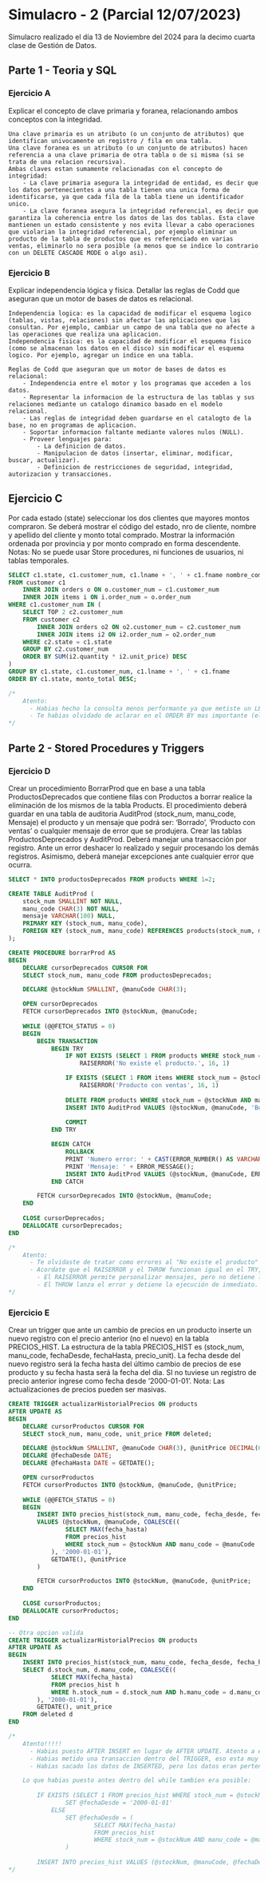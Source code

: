 # Simulacro - 2 (Parcial 12/07/2023)

Simulacro realizado el día 13 de Noviembre del 2024 para la decimo cuarta clase de Gestión de Datos.

## Parte 1 - Teoria y SQL

### Ejercicio A
Explicar el concepto de clave primaria y foranea, relacionando ambos conceptos con la integridad.

```
Una clave primaria es un atributo (o un conjunto de atributos) que identifican univocamente un registro / fila en una tabla.
Una clave foranea es un atributo (o un conjunto de atributos) hacen referencia a una clave primaria de otra tabla o de si misma (si se trata de una relacion recursiva).
Ambas claves estan sumamente relacionadas con el concepto de integridad:
    - La clave primaria asegura la integridad de entidad, es decir que los datos pertenecientes a una tabla tienen una unica forma de identificarse, ya que cada fila de la tabla tiene un identificador unico.
    - La clave foranea asegura la integridad referencial, es decir que garantiza la coherencia entre los datos de las dos tablas. Esta clave mantienen un estado consistente y nos evita llevar a cabo operaciones que violarian la integridad referencial, por ejemplo eliminar un producto de la tabla de productos que es referenciado en varias ventas, eliminarlo no sera posible (a menos que se indice lo contrario con un DELETE CASCADE MODE o algo asi).
```

### Ejercicio B
Explicar independencia lógica y física. Detallar las reglas de Codd que aseguran que un motor de bases de datos es relacional.

```
Independencia logica: es la capacidad de modificar el esquema logico (tablas, vistas, relaciones) sin afectar las aplicaciones que las consultan. Por ejemplo, cambiar un campo de una tabla que no afecte a las operaciones que realiza una aplicacion.
Independencia fisica: es la capacidad de modificar el esquema fisico (como se almacenan los datos en el disco) sin modificar el esquema logico. Por ejemplo, agregar un indice en una tabla.

Reglas de Codd que aseguran que un motor de bases de datos es relacional:
    - Independencia entre el motor y los programas que acceden a los datos.
    - Representar la informacion de la estructura de las tablas y sus relaciones mediante un catalogo dinamico basado en el modelo relacional.
    - Las reglas de integridad deben guardarse en el catalogto de la base, no en programas de aplicacion.
    - Soportar informacion faltante mediante valores nulos (NULL).
    - Proveer lenguajes para:
        - La definicion de datos.
        - Manipulacion de datos (insertar, eliminar, modificar, buscar, actualizar).
        - Definicion de restricciones de seguridad, integridad, autorizacion y transacciones. 
```

## Ejercicio C
Por cada estado (state) seleccionar los dos clientes que mayores montos compraron. Se deberá mostrar el código del estado, nro de cliente, nombre y apellido del cliente y monto total comprado. Mostrar la información ordenada por provincia y por monto comprado en forma descendente. Notas: No se puede usar Store procedures, ni funciones de usuarios, ni tablas temporales.

```sql
SELECT c1.state, c1.customer_num, c1.lname + ', ' + c1.fname nombre_completo, SUM(i.quantity * i.unit_price) monto_total
FROM customer c1
	INNER JOIN orders o ON o.customer_num = c1.customer_num
	INNER JOIN items i ON i.order_num = o.order_num
WHERE c1.customer_num IN (
	SELECT TOP 2 c2.customer_num
	FROM customer c2
		INNER JOIN orders o2 ON o2.customer_num = c2.customer_num
		INNER JOIN items i2 ON i2.order_num = o2.order_num
	WHERE c2.state = c1.state
	GROUP BY c2.customer_num
	ORDER BY SUM(i2.quantity * i2.unit_price) DESC
)
GROUP BY c1.state, c1.customer_num, c1.lname + ', ' + c1.fname
ORDER BY c1.state, monto_total DESC;

/*
    Atento:
      - Habias hecho la consulta menos performante ya que metiste un LEFT JOIN con una subconsulta que no era necesaria.
      - Te habias olvidado de aclarar en el ORDER BY mas importante (el que esta dentro de la subquery) que era DESC. 
*/ 
```

## Parte 2 - Stored Procedures y Triggers

### Ejercicio D
Crear un procedimiento BorrarProd que en base a una tabla ProductosDeprecados que  contiene filas con Productos a borrar realice la eliminación de los mismos de la tabla Products. El procedimiento deberá guardar en una tabla de auditoria AuditProd (stock_num, manu_code, Mensaje) el producto y un mensaje que podrá ser: ‘Borrado’, ‘Producto con ventas’ o cualquier mensaje de error que se produjera. Crear las tablas ProductosDeprecados y AuditProd. Deberá manejar una transacción por registro. Ante un error deshacer lo realizado y seguir  procesando los demás registros. Asimismo, deberá manejar excepciones ante cualquier error que ocurra.

```sql
SELECT * INTO productosDeprecados FROM products WHERE 1=2;

CREATE TABLE AuditProd (
    stock_num SMALLINT NOT NULL,
    manu_code CHAR(3) NOT NULL,
    mensaje VARCHAR(100) NULL,
    PRIMARY KEY (stock_num, manu_code),
    FOREIGN KEY (stock_num, manu_code) REFERENCES products(stock_num, manu_code)
);

CREATE PROCEDURE borrarProd AS
BEGIN
    DECLARE cursorDeprecados CURSOR FOR 
    SELECT stock_num, manu_code FROM productosDeprecados;

	DECLARE @stockNum SMALLINT, @manuCode CHAR(3);

    OPEN cursorDeprecados
    FETCH cursorDeprecados INTO @stockNum, @manuCode; 
    
    WHILE (@@FETCH_STATUS = 0)
	BEGIN
        BEGIN TRANSACTION
		    BEGIN TRY
                IF NOT EXISTS (SELECT 1 FROM products WHERE stock_num = @stockNum AND manu_code = @manuCode)
                    RAISERROR('No existe el producto.', 16, 1)

                IF EXISTS (SELECT 1 FROM items WHERE stock_num = @stockNum AND manu_code = @manuCode)
                    RAISERROR('Producto con ventas', 16, 1)
                
                DELETE FROM products WHERE stock_num = @stockNum AND manu_code = @manuCode;
                INSERT INTO AuditProd VALUES (@stockNum, @manuCode, 'Borrado')
        
				COMMIT
			END TRY

			BEGIN CATCH
                ROLLBACK
				PRINT 'Numero error: ' + CAST(ERROR_NUMBER() AS VARCHAR);
				PRINT 'Mensaje: ' + ERROR_MESSAGE();
                INSERT INTO AuditProd VALUES (@stockNum, @manuCode, ERROR_MESSAGE())
			END CATCH

        FETCH cursorDeprecados INTO @stockNum, @manuCode;
    END
	
    CLOSE cursorDeprecados;
    DEALLOCATE cursorDeprecados;
END

/*
    Atento:
      - Te olvidaste de tratar como errores al "No existe el producto" y al "Producto con ventas" y por ende no se le iba a mostrar el mismo.
      - Acordate que el RAISERROR y el THROW funcionan igual en el TRY, pero en el CATCH no. En el CATCH:
        - El RAISERROR permite personalizar mensajes, pero no detiene la ejecución automáticamente.
        - El THROW lanza el error y detiene la ejecución de inmediato.
*/ 
```

### Ejercicio E
Crear un trigger que ante un cambio de precios en un producto inserte un nuevo registro con el precio anterior (no el nuevo) en la tabla PRECIOS_HIST. La estructura de la tabla PRECIOS_HIST es (stock_num, manu_code, fechaDesde, fechaHasta, precio_unit). La fecha desde del nuevo registro será la fecha hasta del último cambio de precios de ese producto y su fecha hasta será la fecha del dia. SI no tuviese un registro de precio anterior ingrese como fecha desde ‘2000-01-01’. Nota: Las actualizaciones de precios pueden ser masivas.

```sql
CREATE TRIGGER actualizarHistorialPrecios ON products
AFTER UPDATE AS
BEGIN
    DECLARE cursorProductos CURSOR FOR 
    SELECT stock_num, manu_code, unit_price FROM deleted;

	DECLARE @stockNum SMALLINT, @manuCode CHAR(3), @unitPrice DECIMAL(6, 2);
    DECLARE @fechaDesde DATE;
    DECLARE @fechaHasta DATE = GETDATE();

    OPEN cursorProductos
    FETCH cursorProductos INTO @stockNum, @manuCode, @unitPrice; 
    
    WHILE (@@FETCH_STATUS = 0)
	BEGIN
        INSERT INTO precios_hist(stock_num, manu_code, fecha_desde, fecha_hasta, precio_unit)
        VALUES (@stockNum, @manuCode, COALESCE((
                SELECT MAX(fecha_hasta) 
                FROM precios_hist 
                WHERE stock_num = @stockNum AND manu_code = @manuCode
            ), '2000-01-01'), 
            GETDATE(), @unitPrice
        )

        FETCH cursorProductos INTO @stockNum, @manuCode, @unitPrice; 
    END
	
    CLOSE cursorProductos;
    DEALLOCATE cursorProductos;
END

-- Otra opcion valida
CREATE TRIGGER actualizarHistorialPrecios ON products
AFTER UPDATE AS
BEGIN
    INSERT INTO precios_hist(stock_num, manu_code, fecha_desde, fecha_hasta, precio_unit)
    SELECT d.stock_num, d.manu_code, COALESCE((
            SELECT MAX(fecha_hasta) 
            FROM precios_hist h 
            WHERE h.stock_num = d.stock_num AND h.manu_code = d.manu_code
        ), '2000-01-01'), 
        GETDATE(), unit_price
    FROM deleted d
END

/*
    Atento!!!!!
      - Habias puesto AFTER INSERT en lugar de AFTER UPDATE. Atento a estas cosas que son basicas y suman muchos puntos. Un 70% del ejercicio es definir bien eso.
      - Habias metido una transaccion dentro del TRIGGER, eso esta muy mal, los triggers ya manejan transacciones intrinsecamente.
      - Habias sacado los datos de INSERTED, pero los datos eran pertenecientes a DELETED, ya que es el anterior el que se guarda en el historial.

    Lo que habias puesto antes dentro del while tambien era posible:
    
        IF EXISTS (SELECT 1 FROM precios_hist WHERE stock_num = @stockNum AND manu_code = @manuCode)
                SET @fechaDesde = '2000-01-01'
            ELSE 
                SET @fechaDesde = (
                        SELECT MAX(fecha_hasta) 
                        FROM precios_hist 
                        WHERE stock_num = @stockNum AND manu_code = @manuCode
                )
        
        INSERT INTO precios_hist VALUES (@stockNum, @manuCode, @fechaDesde, @fechaHasta, @unitPrice)`
*/ 
```
